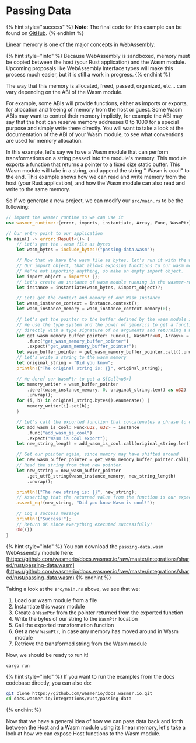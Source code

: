 # Passing Data

{% hint style="success" %}
**Note**: The final code for this example can be found on [GitHub](https://github.com/wasmerio/docs.wasmer.io/tree/master/integrations/rust/examples/passing-data).
{% endhint %}

Linear memory is one of the major concepts in WebAssembly:

{% hint style="info" %}
Because WebAssembly is sandboxed, memory must be copied between the host \(your Rust application\) and the Wasm module. Upcoming proposals like WebAssembly Interface types will make this process much easier, but it is still a work in progress.
{% endhint %}

The way that this memory is allocated, freed, passed, organized, etc... can vary depending on the ABI of the Wasm module.

For example, some ABIs will provide functions, either as imports or exports, for allocation and freeing of memory from the host or guest. Some Wasm ABIs may want to control their memory implictly, for example the ABI may say that the host can reserve memory addresses 0 to 1000 for a special purpose and simply write there directly. You will want to take a look at the documentation of the ABI of your Wasm module, to see what conventions are used for memory allocation.

In this example, let's say we have a Wasm module that can perform transformations on a string passed into the module's memory. This module exports a function that returns a pointer to a fixed size static buffer. This Wasm module will take in a string, and append the string " Wasm is cool!" to the end. This example shows how we can read and write memory from the host \(your Rust application\), and how the Wasm module can also read and write to the same memory.

So if we generate a new project, we can modify our `src/main.rs` to be the following:

```rust
// Import the wasmer runtime so we can use it
use wasmer_runtime::{error, imports, instantiate, Array, Func, WasmPtr};

// Our entry point to our application
fn main() -> error::Result<()> {
    // Let's get the .wasm file as bytes
    let wasm_bytes = include_bytes!("passing-data.wasm");

    // Now that we have the wasm file as bytes, let's run it with the wasmer runtime
    // Our import object, that allows exposing functions to our wasm module.
    // We're not importing anything, so make an empty import object.
    let import_object = imports! {};
    // Let's create an instance of wasm module running in the wasmer-runtime
    let instance = instantiate(wasm_bytes, &import_object)?;

    // Lets get the context and memory of our Wasm Instance
    let wasm_instance_context = instance.context();
    let wasm_instance_memory = wasm_instance_context.memory(0);

    // Let's get the pointer to the buffer defined by the wasm module in the wasm memory.
    // We use the type system and the power of generics to get a function we can call
    // directly with a type signature of no arguments and returning a WasmPtr<u8, Array>
    let get_wasm_memory_buffer_pointer: Func<(), WasmPtr<u8, Array>> = instance
        .func("get_wasm_memory_buffer_pointer")
        .expect("get_wasm_memory_buffer_pointer");
    let wasm_buffer_pointer = get_wasm_memory_buffer_pointer.call().unwrap();
    // Let's write a string to the wasm memory
    let original_string = "Did you know";
    println!("The original string is: {}", original_string);

    // We deref our WasmPtr to get a &[Cell<u8>]
    let memory_writer = wasm_buffer_pointer
        .deref(wasm_instance_memory, 0, original_string.len() as u32)
        .unwrap();
    for (i, b) in original_string.bytes().enumerate() {
        memory_writer[i].set(b);
    }

    // Let's call the exported function that concatenates a phrase to our string.
    let add_wasm_is_cool: Func<u32, u32> = instance
        .func("add_wasm_is_cool")
        .expect("Wasm is cool export");
    let new_string_length = add_wasm_is_cool.call(original_string.len() as u32).unwrap();

    // Get our pointer again, since memory may have shifted around
    let new_wasm_buffer_pointer = get_wasm_memory_buffer_pointer.call().unwrap();
    // Read the string from that new pointer.
    let new_string = new_wasm_buffer_pointer
        .get_utf8_string(wasm_instance_memory, new_string_length)
        .unwrap();

    println!("The new string is: {}", new_string);
    // Asserting that the returned value from the function is our expected value.
    assert_eq!(new_string, "Did you know Wasm is cool!");

    // Log a success message
    println!("Success!");
    // Return OK since everything executed successfully!
    Ok(())
}
```

{% hint style="info" %}
You can download the `passing-data.wasm` WebAssembly module here:  
[https://github.com/wasmerio/docs.wasmer.io/raw/master/integrations/shared/rust/passing-data.wasm](https://github.com/wasmerio/docs.wasmer.io/raw/master/integrations/shared/rust/passing-data.wasm)
{% endhint %}

Taking a look at the `src/main.rs` above, we see that we:

1. Load our wasm module from a file
2. Instantiate this wasm module
3. Create a `WasmPtr` from the pointer returned from the exported function
4. Write the bytes of our string to the `WasmPtr` location
5. Call the exported transformation function
6. Get a new `WasmPtr`, in case any memory has moved around in Wasm module
7. Retrieve the transformed string from the Wasm module

Now, we should be ready to run it!

```text
cargo run
```

{% hint style="info" %}
If you want to run the examples from the docs codebase directly, you can also do:

```bash
git clone https://github.com/wasmerio/docs.wasmer.io.git
cd docs.wasmer.io/integrations/rust/passing-data
```
{% endhint %}

Now that we have a general idea of how we can pass data back and forth between the Host and a Wasm module using its linear memory, let's take a look at how we can expose Host functions to the Wasm module.

